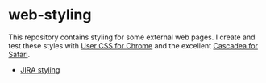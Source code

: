 # web-styling
This repository contains styling for some external web pages. I create and test these styles with [User CSS for Chrome](https://chrome.google.com/webstore/detail/user-css/okpjlejfhacmgjkmknjhadmkdbcldfcb) and the excellent [Cascadea for Safari](https://cascadea.app).

* [JIRA styling](jira/README.MD)